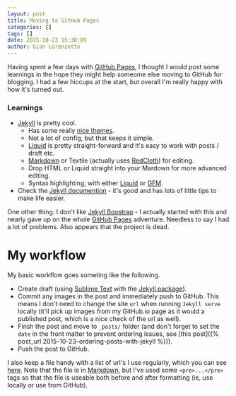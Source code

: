 ```yaml
---
layout: post
title: Moving to GitHub Pages
categories: []
tags: []
date: 2015-10-23 15:38:09
author: Gian Lorenzetto
---
```


Having spent a few days with [GitHub Pages](https://pages.github.com), I thought I would post some learnings in the hope they might help someome else moving to GitHub for blogging. I had a few hiccups at the start, but overall I'm really happy with how it's turned out.

<!--more-->

### Learnings

- [Jekyll](https://jekyllrb.com) is pretty cool.
  - Has some really [nice themes](http://jekyllthemes.org).
  - Not a lot of config, but that keeps it simple.
  - [Liquid](http://liquidmarkup.org) is pretty straight-forward and it's easy to work with posts / draft etc.
  - [Markdown](http://daringfireball.net/projects/markdown/) or Textile (actually uses [RedCloth](http://redcloth.org/hobix.com/textile/)) for editing.
  - Drop HTML or Liquid straight into your Mardown for more advanced editing.
  - Syntax highlighting, with either [Liquid](http://liquidmarkup.org) or [GFM](https://help.github.com/articles/github-flavored-markdown/).
- Check the [Jekyll documention](https://jekyllrb.com/docs/home/) - it's good and has lots of little tips to make life easier.

One other thing: I don't like [Jekyll Boostrap](http://jekyllbootstrap.com) - I actually started with this and nearly gave up on the whole [GitHub Pages](https://pages.github.com) adventure. Needless to say I had a lot of problems. Also appears that the project is dead.

# My workflow

My basic workflow goes someting like the following.

- Create draft (using [Sublime Text](http://www.sublimetext.com) with the [Jekyll package](https://packagecontrol.io/packages/Jekyll)).
- Commit any images in the post and immediately push to GitHub. This means I don't need to change the site `url` when running `Jekyll serve` locally (it'll pick up images from my GitHub.io page as it would a published post, which is a nice check of the url as well). 
- Finsh the post and move to `_posts/` folder (and don't forget to set the `date` in the front matter to prevent ordering issues, see [this post]({% post_url 2015-10-23-ordering-posts-with-jekyll %})).
- Push the post to GitHub.

I also keep a file handy with a list of url's I use regularly, which you can see [here](https://github.com/GianLorenzetto/GianLorenzetto.github.io/blob/master/common_urls.md). Note that the file is in [Markdown](http://daringfireball.net/projects/markdown/), but I've used some `<pre>...</pre>` tags so that the file is useable both before and after formatting (ie, use locally or use from GitHub). 

